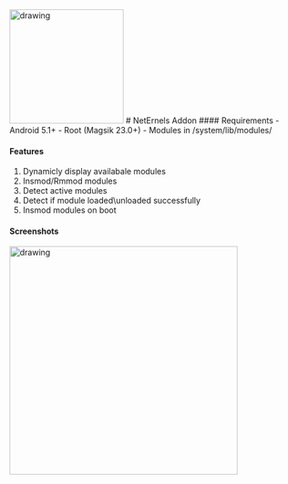 
<img src="https://github.com/Neternels/AddonApp/blob/main/imgs/icon.png?raw=true" alt="drawing" width="200"/>
# NetErnels Addon
#### Requirements
- Android 5.1+
- Root (Magsik 23.0+)
- Modules in /system/lib/modules/

#### Features
1. Dynamicly display availabale modules 
2. Insmod/Rmmod modules
3. Detect active modules
4. Detect if module loaded\unloaded successfully
5. Insmod modules on boot


#### Screenshots
<img src="https://github.com/Neternels/AddonApp/blob/main/imgs/Screenshot1.png?raw=true" alt="drawing" width="400"/>
